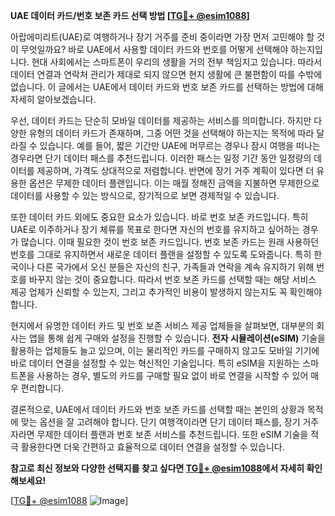 **UAE 데이터 카드/번호 보존 카드 선택 방법 [[TG💪+ @esim1088](https://t.me/s/esim1088)]**

아랍에미리트(UAE)로 여행하거나 장기 거주를 준비 중이라면 가장 먼저 고민해야 할 것이 무엇일까요? 바로 UAE에서 사용할 데이터 카드와 번호를 어떻게 선택해야 하는지입니다. 현대 사회에서는 스마트폰이 우리의 생활을 거의 전부 책임지고 있습니다. 따라서 데이터 연결과 연락처 관리가 제대로 되지 않으면 현지 생활에 큰 불편함이 따를 수밖에 없습니다. 이 글에서는 UAE에서 데이터 카드와 번호 보존 카드를 선택하는 방법에 대해 자세히 알아보겠습니다.

우선, 데이터 카드는 단순히 모바일 데이터를 제공하는 서비스를 의미합니다. 하지만 다양한 유형의 데이터 카드가 존재하며, 그중 어떤 것을 선택해야 하는지는 목적에 따라 달라질 수 있습니다. 예를 들어, 짧은 기간만 UAE에 머무르는 경우나 잠시 여행을 떠나는 경우라면 단기 데이터 패스를 추천드립니다. 이러한 패스는 일정 기간 동안 일정량의 데이터를 제공하며, 가격도 상대적으로 저렴합니다. 반면에 장기 거주 계획이 있다면 더 유용한 옵션은 무제한 데이터 플랜입니다. 이는 매월 정해진 금액을 지불하면 무제한으로 데이터를 사용할 수 있는 방식으로, 장기적으로 보면 경제적일 수 있습니다.

또한 데이터 카드 외에도 중요한 요소가 있습니다. 바로 번호 보존 카드입니다. 특히 UAE로 이주하거나 장기 체류를 목표로 한다면 자신의 번호를 유지하고 싶어하는 경우가 많습니다. 이때 필요한 것이 번호 보존 카드입니다. 번호 보존 카드는 원래 사용하던 번호를 그대로 유지하면서 새로운 데이터 플랜을 설정할 수 있도록 도와줍니다. 특히 한국이나 다른 국가에서 오신 분들은 자신의 친구, 가족들과 연락을 계속 유지하기 위해 번호를 바꾸지 않는 것이 중요합니다. 따라서 번호 보존 카드를 선택할 때는 해당 서비스 제공 업체가 신뢰할 수 있는지, 그리고 추가적인 비용이 발생하지 않는지도 꼭 확인해야 합니다.

현지에서 유명한 데이터 카드 및 번호 보존 서비스 제공 업체들을 살펴보면, 대부분의 회사는 앱을 통해 쉽게 구매와 설정을 진행할 수 있습니다. **전자 시뮬레이션(eSIM)** 기술을 활용하는 업체들도 늘고 있으며, 이는 물리적인 카드를 구매하지 않고도 모바일 기기에 바로 데이터 연결을 설정할 수 있는 혁신적인 기술입니다. 특히 eSIM을 지원하는 스마트폰을 사용하는 경우, 별도의 카드를 구매할 필요 없이 바로 연결을 시작할 수 있어 매우 편리합니다.

결론적으로, UAE에서 데이터 카드와 번호 보존 카드를 선택할 때는 본인의 상황과 목적에 맞는 옵션을 잘 고려해야 합니다. 단기 여행객이라면 단기 데이터 패스를, 장기 거주자라면 무제한 데이터 플랜과 번호 보존 서비스를 추천드립니다. 또한 eSIM 기술을 적극 활용한다면 더욱 간편하고 효율적으로 데이터 연결을 설정할 수 있습니다.

**참고로 최신 정보와 다양한 선택지를 찾고 싶다면 [TG💪+ @esim1088](https://t.me/s/esim1088)에서 자세히 확인해보세요!**

[[TG💪+ @esim1088](https://t.me/s/esim1088) ![Image](https://i.postimg.cc/Y0z9fWf4/image.png)]